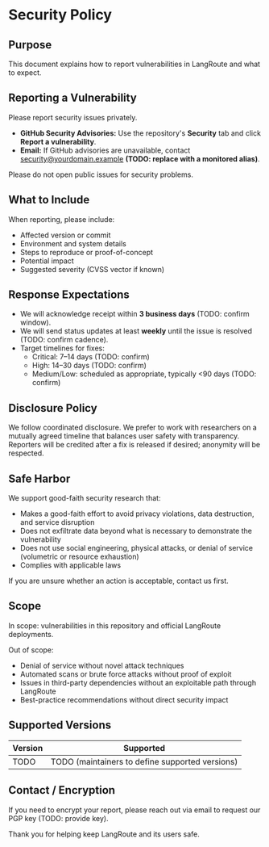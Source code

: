 # Security Policy

## Purpose
This document explains how to report vulnerabilities in LangRoute and what to expect.

## Reporting a Vulnerability
Please report security issues privately.

- **GitHub Security Advisories:** Use the repository's **Security** tab and click **Report a vulnerability**.
- **Email:** If GitHub advisories are unavailable, contact [security@yourdomain.example](mailto:security@yourdomain.example) **(TODO: replace with a monitored alias)**.

Please do not open public issues for security problems.

## What to Include
When reporting, please include:

- Affected version or commit
- Environment and system details
- Steps to reproduce or proof-of-concept
- Potential impact
- Suggested severity (CVSS vector if known)

## Response Expectations
- We will acknowledge receipt within **3 business days** (TODO: confirm window).
- We will send status updates at least **weekly** until the issue is resolved (TODO: confirm cadence).
- Target timelines for fixes:
  - Critical: 7–14 days (TODO: confirm)
  - High: 14–30 days (TODO: confirm)
  - Medium/Low: scheduled as appropriate, typically <90 days (TODO: confirm)

## Disclosure Policy
We follow coordinated disclosure. We prefer to work with researchers on a mutually agreed timeline that balances user safety with transparency. Reporters will be credited after a fix is released if desired; anonymity will be respected.

## Safe Harbor
We support good-faith security research that:

- Makes a good-faith effort to avoid privacy violations, data destruction, and service disruption
- Does not exfiltrate data beyond what is necessary to demonstrate the vulnerability
- Does not use social engineering, physical attacks, or denial of service (volumetric or resource exhaustion)
- Complies with applicable laws

If you are unsure whether an action is acceptable, contact us first.

## Scope
In scope: vulnerabilities in this repository and official LangRoute deployments.

Out of scope:

- Denial of service without novel attack techniques
- Automated scans or brute force attacks without proof of exploit
- Issues in third-party dependencies without an exploitable path through LangRoute
- Best-practice recommendations without direct security impact

## Supported Versions
| Version | Supported |
| ------- | --------- |
| TODO    | TODO (maintainers to define supported versions) |

## Contact / Encryption
If you need to encrypt your report, please reach out via email to request our PGP key (TODO: provide key).

Thank you for helping keep LangRoute and its users safe.
